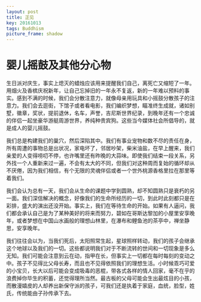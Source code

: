 ```yaml
---
layout: post
title: 正见
key: 20161013
tags: Buddhism
picture_frame: shadow
---
```


# 婴儿摇鼓及其他分心物
<!--more-->
生日派对庆生，事实上熄灭的蜡烛应该用来提醒我们自己，离死亡又缩短了一年。用烟火及香槟庆祝新年，让自己忘掉旧的一年永不复返，新的一年难以预料的事实。感到不满的时候，我们会分散注意力，就像母亲用玩具和小摇鼓分散孩子的注意力。我们会去逛街，下馆子或者看电影，我们编织梦想，瞄准终生成就，诸如别墅，徽章，奖状，提前退休，名车，声誉，吉尼斯世界纪录，到晚年还有一个忠诚的伴侣一起坐豪华游艇周游世界，养纯种贵宾狗。这些当今媒体社会所倡导的，就是成人的婴儿摇鼓。

我们总是构建我们的巢穴，然后深陷其中。我们有事业宠物和数不尽的责任在身，所有周遭的事物总是出状况，家电坏了，邻居吵架，柴米油盐，在早上醒来，我们亲爱的人变得唠叨不停，也许嘴里还有昨晚的大蒜味。即使我们结束一段关系，另外找一个人重新来过一遍，不会有太大的不同，但我们对这种周而复始的循环却从不厌倦，因为我们相信，有个无限的灵魂伴侣或者一个世外桃源香格里拉在那里等着我们。

我们会认为总有一天，我们会从生命的课题中学到圆熟，却不知圆熟只是衰朽的另一面。我们深信解决的概念，好像我们的生命所经历的一切，到此时此刻都只是在彩排，盛大的演出还没开始。事实上，我们在等待生命的开始。如果有人逼问，我们都会承认自己是为了某种美好的将来而努力，碧如在哥斯达黎加的小屋里安享晚年，或者梦想在中国山水画般的理想山林里，在瀑布和鲤鱼池的茶亭中，禅坐静思，安享晚年。

我们往往会以为，当我们死后，太阳照常生起，星球照样转动，我们的孩子会继承这个地球以及我们的一切。这些都说明我们对于不断流转的世间和一切现象是多么无知。我们可能会注意到云在动，指甲在长，但事实上一切都在每时每刻的变动之中。孩子不见得比父母长寿，而且也不见得依照我们的理想生活。小时候乖巧可爱的小宝贝，长大以后可能会变成吸毒的恶棍，带各式各样的情人回家，毫不在乎的浪费掉你毕生的积蓄，还觉得理所当然。最古板的父母可能会生出最炫目的小孩，而散漫嬉皮的人却养出新保守派的孩子，可我们还是执着于家庭，血统，脸型，姓氏，传统能由子孙传承下去。

